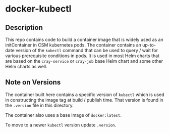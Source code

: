 # docker-kubectl

## Description

This repo contains code to build a container image that is widely used as an initContainer in CSM kubernetes pods. The container contains an up-to-date version of the `kubectl` command that can be used to query / wait for various prerequisite conditions in pods.  It is used in most Helm charts that are based on the `cray-service` or `cray-job` base Helm chart and some other Helm charts as well.

## Note on Versions

The container built here contains a specific version of `kubectl` which is used in constructing the image tag at build / publish time.  That version is found in the `.version` file in this directory.

The container also uses a base image of `docker:latest`.

To move to a newer `kubectl` version update `.version`.
